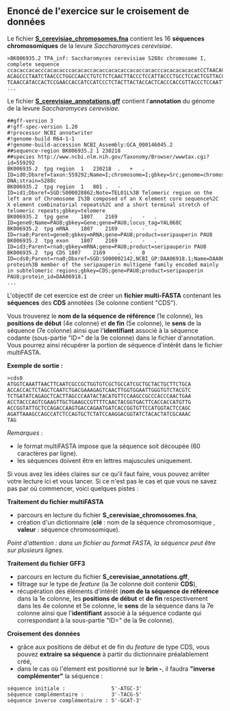 ## Enoncé de l'exercice sur le croisement de données

Le fichier [**S_cerevisiae_chromosomes.fna**](http://www.dsimb.inserm.fr/~fuchs/DUBii/S_cerevisiae_chromosomes.fna) contient les 16 **séquences chromosomiques** de la levure *Saccharomyces cerevisiae*.

```
>BK006935.2 TPA_inf: Saccharomyces cerevisiae S288c chromosome I, complete sequence
ccacaccacacccacacacccacacaccacaccacacaccacaccacacccacacacacacatCCTAACACTACCCTAAC
ACAGCCCTAATCTAACCCTGGCCAACCTGTCTCTCAACTTACCCTCCATTACCCTGCCTCCACTCGTTACCCTGTCCCAT
TCAACCATACCACTCCGAACCACCATCCATCCCTCTACTTACTACCACTCACCCACCGTTACCCTCCAATTACCCATATC
...
```

Le fichier [**S_cerevisiae_annotations.gff**](http://www.dsimb.inserm.fr/~fuchs/DUBii/S_cerevisiae_annotations.gff) contient l’**annotation** du génome de la levure *Saccharomyces cerevisiae*.

```
##gff-version 3
#!gff-spec-version 1.20
#!processor NCBI annotwriter
#!genome-build R64-1-1
#!genome-build-accession NCBI_Assembly:GCA_000146045.2
##sequence-region BK006935.2 1 230218
##species http://www.ncbi.nlm.nih.gov/Taxonomy/Browser/wwwtax.cgi?id=559292
BK006935.2	tpg	region	1	230218	.	+	.	ID=id0;Dbxref=taxon:559292;Name=I;chromosome=I;gbkey=Src;genome=chromosome;mol_type=genomic DNA;strain=S288c
BK006935.2	tpg	region	1	801	.	-	.	ID=id1;Dbxref=SGD:S000028862;Note=TEL01L%3B Telomeric region on the left arm of Chromosome I%3B composed of an X element core sequence%2C X element combinatorial repeats%2C and a short terminal stretch of telomeric repeats;gbkey=telomere
BK006935.2	tpg	gene	1807	2169	.	-	.	ID=gene0;Name=PAU8;gbkey=Gene;gene=PAU8;locus_tag=YAL068C
BK006935.2	tpg	mRNA	1807	2169	.	-	.	ID=rna0;Parent=gene0;gbkey=mRNA;gene=PAU8;product=seripauperin PAU8
BK006935.2	tpg	exon	1807	2169	.	-	.	ID=id3;Parent=rna0;gbkey=mRNA;gene=PAU8;product=seripauperin PAU8
BK006935.2	tpg	CDS	1807	2169	.	-	0	ID=cds0;Parent=rna0;Dbxref=SGD:S000002142,NCBI_GP:DAA06918.1;Name=DAA06918.1;Note=hypothetical protein%3B member of the seripauperin multigene family encoded mainly in subtelomeric regions;gbkey=CDS;gene=PAU8;product=seripauperin PAU8;protein_id=DAA06918.1
...
```

L'objectif de cet exercice est de créer un **fichier multi-FASTA** contenant les **séquences** des **CDS** annotées (3e colonne contient "CDS").

Vous trouverez le **nom de la séquence de référence** (1e colonne), les **positions de début** (4e colonne) et **de fin** (5e colonne), le **sens** de la séquence (7e colonne) ainsi que l'**identifiant** associé à la séquence codante (sous-partie "ID=" de la 9e colonne) dans le fichier d'annotation.
Vous pourrez ainsi récupérer la portion de séquence d'intérêt dans le fichier multiFASTA.

**Exemple de sortie :**

```
>cds0
ATGGTCAAATTAACTTCAATCGCCGCTGGTGTCGCTGCCATCGCTGCTACTGCTTCTGCA
ACCACCACTCTAGCTCAATCTGACGAAAGAGTCAACTTGGTGGAATTGGGTGTCTACGTC
TCTGATATCAGAGCTCACTTAGCCCAATACTACATGTTCCAAGCCGCCCACCCAACTGAA
ACCTACCCAGTCGAAGTTGCTGAAGCCGTTTTCAACTACGGTGACTTCACCACCATGTTG
ACCGGTATTGCTCCAGACCAAGTGACCAGAATGATCACCGGTGTTCCATGGTACTCCAGC
AGATTAAAGCCAGCCATCTCCAGTGCTCTATCCAAGGACGGTATCTACACTATCGCAAAC
TAG
```

*Remarques :*

* le format multiFASTA impose que la séquence soit découpée (60 caractères par ligne).
* les séquences doivent être en lettres majuscules uniquement.

Si vous avez les idées claires sur ce qu'il faut faire, vous pouvez arrêter votre lecture ici et vous lancer. Si ce n'est pas le cas et que vous ne savez pas par où commencer, voici quelques pistes :

**Traitement du fichier multiFASTA**

* parcours en lecture du fichier **S_cerevisiae_chromosomes.fna**,
* création d'un dictionnaire (**clé** : nom de la séquence chromosomique , **valeur** : séquence chromosomique).

*Point d'attention : dans un fichier au format FASTA, la séquence peut être sur plusieurs lignes.* 

**Traitement du fichier GFF3**

* parcours en lecture du fichier **S_cerevisiae_annotations.gff**,
* filtrage sur le type de *feature* (la 3e colonne doit contenir **CDS**),
* récupération des éléments d'intérêt (**nom de la séquence de référence** dans la 1e colonne, les **positions de début** et **de fin** respectivement dans les 4e colonne et 5e colonne, le **sens** de la séquence dans la 7e colonne ainsi que l'**identifiant** associé à la séquence codante qui correspondant à la sous-partie "ID=" de la 9e colonne).

**Croisement des données**

* grâce aux positions de début et de fin du *feature* de type CDS, vous pouvez **extraire sa séquence** à partir du dictionnaire préalablement créé,
* dans le cas où l'élement est positionné sur le **brin -**, il faudra **"inverse complémenter"** la séquence :

```
séquence initiale :               5'-ATGC-3'
séquence complémentaire :         3'-TACG-5'
séquence inverse complémentaire : 5'-GCAT-3'
```
